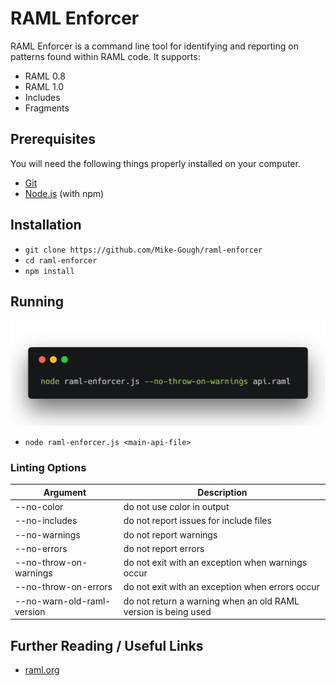 # RAML Enforcer
RAML Enforcer is a command line tool for identifying and reporting on patterns found within RAML code. It supports:
* RAML 0.8
* RAML 1.0
* Includes
* Fragments

## Prerequisites

You will need the following things properly installed on your computer.

* [Git](https://git-scm.com/)
* [Node.js](https://nodejs.org/) (with npm)

## Installation

* `git clone https://github.com/Mike-Gough/raml-enforcer`
* `cd raml-enforcer`
* `npm install`

## Running
![Example start command](https://github.com/Mike-Gough/raml-enforcer/raw/master/doco/img/linting-options-example.png)
* `node raml-enforcer.js <main-api-file>`

### Linting Options
| Argument                                   | Description                                                                          |
|--------------------------------------------|--------------------------------------------------------------------------------------|
| --no-color                                 | do not use color in output                                                           |
| --no-includes                              | do not report issues for include files                                               |
| --no-warnings                              | do not report warnings                                                               |
| --no-errors                                | do not report errors                                                                 |
| --no-throw-on-warnings                     | do not exit with an exception when warnings occur                                    |
| --no-throw-on-errors                       | do not exit with an exception when errors occur                                      |
| --no-warn-old-raml-version                 | do not return a warning when an old RAML version is being used                       |

## Further Reading / Useful Links

* [raml.org](https://raml.org/)
